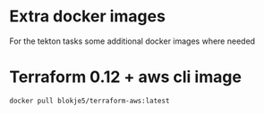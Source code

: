 # Extra docker images

For the tekton tasks some additional docker images where needed

# Terraform 0.12 + aws cli image

```bash
docker pull blokje5/terraform-aws:latest
```
